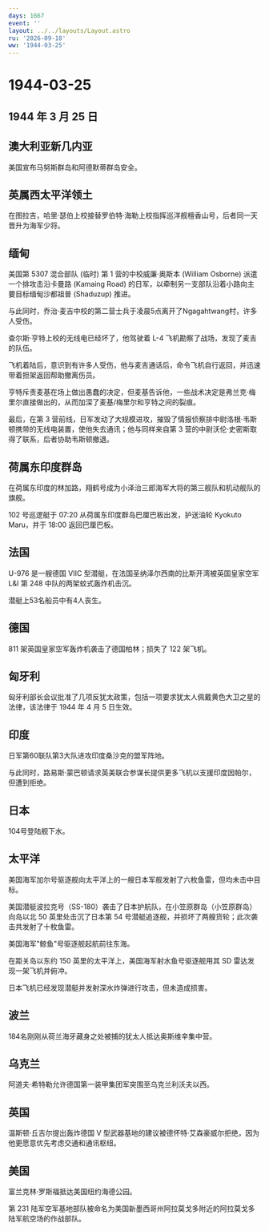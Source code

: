 ```yaml
---
days: 1667
event: ''
layout: ../../layouts/Layout.astro
ru: '2026-09-18'
ww: '1944-03-25'
---
```


# 1944-03-25

## 1944 年 3 月 25 日

## 澳大利亚新几内亚

美国宣布马努斯群岛和阿德默蒂群岛安全。

## 英属西太平洋领土

在图拉吉，哈里·瑟伯上校接替罗伯特·海勒上校指挥巡洋舰檀香山号，后者同一天晋升为海军少将。

## 缅甸

美国第 5307 混合部队 (临时) 第 1 营的中校威廉·奥斯本 (William Osborne)
派遣一个排攻击沿卡曼路 (Kamaing Road)
的日军，以牵制另一支部队沿着小路向主要目标缅甸沙都祖普 (Shaduzup) 推进。

与此同时，乔治·麦吉中校的第二营士兵于凌晨5点离开了Ngagahtwang村，许多人受伤。

查尔斯·亨特上校的无线电已经坏了，他驾驶着 L-4
飞机勘察了战场，发现了麦吉的队伍。

飞机着陆后，意识到有许多人受伤，他与麦吉通话后，命令飞机自行返回，并迅速带着担架返回帮助撤离伤员。

亨特斥责麦基在场上做出愚蠢的决定，但麦基告诉他，一些战术决定是弗兰克·梅里尔直接做出的，从而加深了麦基/梅里尔和亨特之间的裂痕。

最后，在第 3
营前线，日军发动了大规模进攻，摧毁了情报侦察排中尉洛根·韦斯顿携带的无线电装置，使他失去通讯；他与同样来自第
3 营的中尉沃伦·史密斯取得了联系，后者协助韦斯顿撤退。

## 荷属东印度群岛

在荷属东印度的林加路，翔鹤号成为小泽治三郎海军大将的第三舰队和机动舰队的旗舰。

102 号巡逻艇于 07:20 从荷属东印度群岛巴厘巴板出发，护送油轮 Kyokuto
Maru，并于 18:00 返回巴厘巴板。

## 法国

U-976 是一艘德国 VIIC 型潜艇，在法国圣纳泽尔西南的比斯开湾被英国皇家空军
L&I 第 248 中队的两架蚊式轰炸机击沉。

潜艇上53名船员中有4人丧生。

## 德国

811 架英国皇家空军轰炸机袭击了德国柏林；损失了 122 架飞机。

## 匈牙利

匈牙利部长会议批准了几项反犹太政策，包括一项要求犹太人佩戴黄色大卫之星的法律，该法律于
1944 年 4 月 5 日生效。

## 印度

日军第60联队第3大队进攻印度桑沙克的盟军阵地。

与此同时，路易斯·蒙巴顿请求英美联合参谋长提供更多飞机以支援印度因帕尔，但遭到拒绝。

## 日本

104号登陆舰下水。

## 太平洋

美国海军加尔号驱逐舰向太平洋上的一艘日本军舰发射了六枚鱼雷，但均未击中目标。

美国潜艇波拉克号（SS-180）袭击了日本护航队，在小笠原群岛（小笠原群岛）向岛以北
50 英里处击沉了日本第 54
号潜艇追逐舰，并损坏了两艘货轮；此次袭击共发射了十枚鱼雷。

美国海军"鲸鱼"号驱逐舰起航前往东海。

在距关岛以东约 150 英里的太平洋上，美国海军射水鱼号驱逐舰用其 SD
雷达发现一架飞机并俯冲。

日本飞机已经发现潜艇并发射深水炸弹进行攻击，但未造成损害。

## 波兰

184名刚刚从荷兰海牙藏身之处被捕的犹太人抵达奥斯维辛集中营。

## 乌克兰

阿道夫·希特勒允许德国第一装甲集团军突围至乌克兰利沃夫以西。

## 英国

温斯顿·丘吉尔提出轰炸德国 V
型武器基地的建议被德怀特·艾森豪威尔拒绝，因为他更愿意优先考虑交通和通讯枢纽。

## 美国

富兰克林·罗斯福抵达美国纽约海德公园。

第 231
陆军空军基地部队被命名为美国新墨西哥州阿拉莫戈多附近的阿拉莫戈多陆军航空场的作战部队。